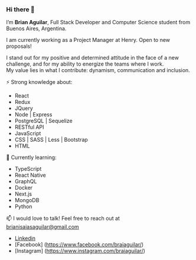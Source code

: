 ### Hi there 👋

I’m **Brian Aguilar**, Full Stack Developer and Computer Science student from Buenos Aires, Argentina.

I am currently working as a Project Manager at Henry. Open to new proposals!

I stand out for my positive and determined attitude in the face of a new challenge, and for my ability to energize the teams where I work.<br/>
My value lies in what I contribute: dynamism, communication and inclusion.

⚡ Strong knowledge about:<br/>
- React
- Redux
- JQuery
- Node | Express
- PostgreSQL | Sequelize
- RESTful API
- JavaScript
- CSS | SASS | Less | Bootstrap
- HTML

🌱 Currently learning:
- TypeScript
- React Native
- GraphQL
- Docker
- Next.js
- MongoDB
- Python

     
📫 I would love to talk! Feel free to reach out at brianisaiasaguilar@gmail.com

- [Linkedin](https://www.linkedin.com/in/braiaguilar/)
- [Facebook] (https://www.facebook.com/braiaguilar/)
- [Instagram] (https://www.instagram.com/braiaguilar/)

